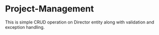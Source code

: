 # Project-Management
This is simple CRUD operation on Director entity along with validation and exception handling.
